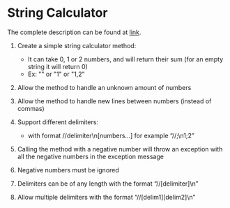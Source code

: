# String Calculator 

The complete description can be found at [link](http://osherove.com/tdd-kata-1/).

1. Create a simple string calculator method:
	* It can take 0, 1 or 2 numbers, and will return their sum (for an empty string it will return 0)
	* Ex: "" or "1" or "1,2"
	
2. Allow the method to handle an unknown amount of numbers

3. Allow the method to handle new lines between numbers (instead of commas)

4. Support different delimiters:
	* with format //delimiter\n[numbers...] for example “//;\n1;2”

5. Calling the method with a negative number will throw an exception with all the negative numbers in the exception message

6. Negative numbers must be ignored

7. Delimiters can be of any length with the format “//[delimiter]\n”

8. Allow multiple delimiters with the format “//[delim1][delim2]\n”